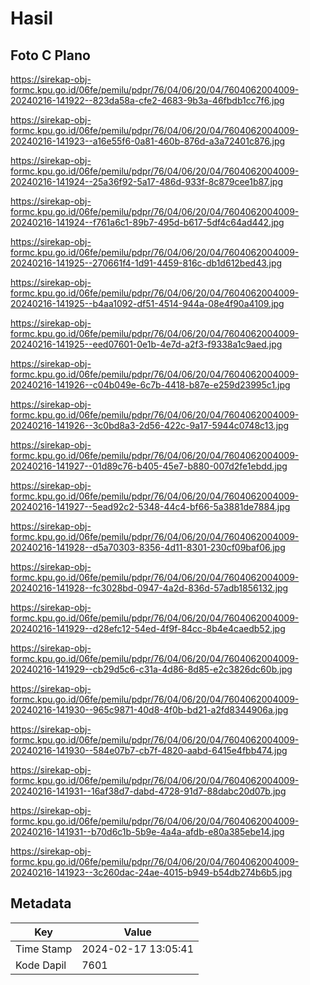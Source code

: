 # Hasil

## Foto C Plano

https://sirekap-obj-formc.kpu.go.id/06fe/pemilu/pdpr/76/04/06/20/04/7604062004009-20240216-141922--823da58a-cfe2-4683-9b3a-46fbdb1cc7f6.jpg

https://sirekap-obj-formc.kpu.go.id/06fe/pemilu/pdpr/76/04/06/20/04/7604062004009-20240216-141923--a16e55f6-0a81-460b-876d-a3a72401c876.jpg

https://sirekap-obj-formc.kpu.go.id/06fe/pemilu/pdpr/76/04/06/20/04/7604062004009-20240216-141924--25a36f92-5a17-486d-933f-8c879cee1b87.jpg

https://sirekap-obj-formc.kpu.go.id/06fe/pemilu/pdpr/76/04/06/20/04/7604062004009-20240216-141924--f761a6c1-89b7-495d-b617-5df4c64ad442.jpg

https://sirekap-obj-formc.kpu.go.id/06fe/pemilu/pdpr/76/04/06/20/04/7604062004009-20240216-141925--270661f4-1d91-4459-816c-db1d612bed43.jpg

https://sirekap-obj-formc.kpu.go.id/06fe/pemilu/pdpr/76/04/06/20/04/7604062004009-20240216-141925--b4aa1092-df51-4514-944a-08e4f90a4109.jpg

https://sirekap-obj-formc.kpu.go.id/06fe/pemilu/pdpr/76/04/06/20/04/7604062004009-20240216-141925--eed07601-0e1b-4e7d-a2f3-f9338a1c9aed.jpg

https://sirekap-obj-formc.kpu.go.id/06fe/pemilu/pdpr/76/04/06/20/04/7604062004009-20240216-141926--c04b049e-6c7b-4418-b87e-e259d23995c1.jpg

https://sirekap-obj-formc.kpu.go.id/06fe/pemilu/pdpr/76/04/06/20/04/7604062004009-20240216-141926--3c0bd8a3-2d56-422c-9a17-5944c0748c13.jpg

https://sirekap-obj-formc.kpu.go.id/06fe/pemilu/pdpr/76/04/06/20/04/7604062004009-20240216-141927--01d89c76-b405-45e7-b880-007d2fe1ebdd.jpg

https://sirekap-obj-formc.kpu.go.id/06fe/pemilu/pdpr/76/04/06/20/04/7604062004009-20240216-141927--5ead92c2-5348-44c4-bf66-5a3881de7884.jpg

https://sirekap-obj-formc.kpu.go.id/06fe/pemilu/pdpr/76/04/06/20/04/7604062004009-20240216-141928--d5a70303-8356-4d11-8301-230cf09baf06.jpg

https://sirekap-obj-formc.kpu.go.id/06fe/pemilu/pdpr/76/04/06/20/04/7604062004009-20240216-141928--fc3028bd-0947-4a2d-836d-57adb1856132.jpg

https://sirekap-obj-formc.kpu.go.id/06fe/pemilu/pdpr/76/04/06/20/04/7604062004009-20240216-141929--d28efc12-54ed-4f9f-84cc-8b4e4caedb52.jpg

https://sirekap-obj-formc.kpu.go.id/06fe/pemilu/pdpr/76/04/06/20/04/7604062004009-20240216-141929--cb29d5c6-c31a-4d86-8d85-e2c3826dc60b.jpg

https://sirekap-obj-formc.kpu.go.id/06fe/pemilu/pdpr/76/04/06/20/04/7604062004009-20240216-141930--965c9871-40d8-4f0b-bd21-a2fd8344906a.jpg

https://sirekap-obj-formc.kpu.go.id/06fe/pemilu/pdpr/76/04/06/20/04/7604062004009-20240216-141930--584e07b7-cb7f-4820-aabd-6415e4fbb474.jpg

https://sirekap-obj-formc.kpu.go.id/06fe/pemilu/pdpr/76/04/06/20/04/7604062004009-20240216-141931--16af38d7-dabd-4728-91d7-88dabc20d07b.jpg

https://sirekap-obj-formc.kpu.go.id/06fe/pemilu/pdpr/76/04/06/20/04/7604062004009-20240216-141931--b70d6c1b-5b9e-4a4a-afdb-e80a385ebe14.jpg

https://sirekap-obj-formc.kpu.go.id/06fe/pemilu/pdpr/76/04/06/20/04/7604062004009-20240216-141923--3c260dac-24ae-4015-b949-b54db274b6b5.jpg


## Metadata

| Key        | Value               |
| ---------- | ------------------- |
| Time Stamp | 2024-02-17 13:05:41 |
| Kode Dapil | 7601                |



